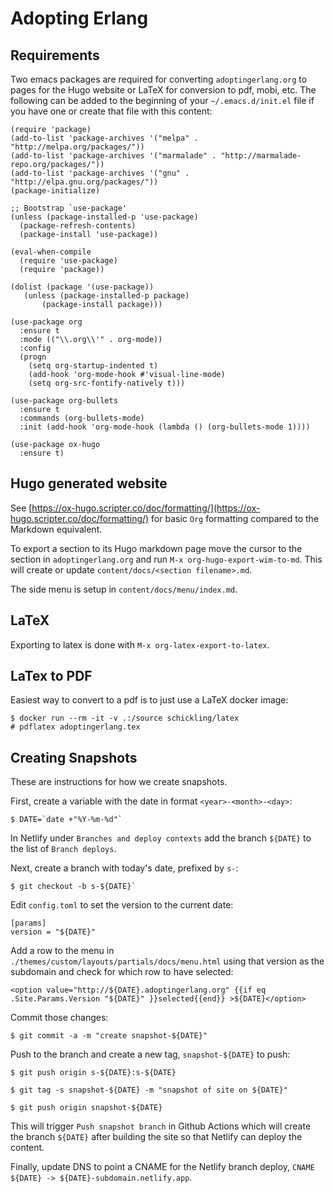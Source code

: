 # Adopting Erlang

## Requirements

Two emacs packages are required for converting `adoptingerlang.org` to pages for the Hugo website or LaTeX for conversion to pdf, mobi, etc. The following can be added to the beginning of your `~/.emacs.d/init.el` file if you have one or create that file with this content:

``` emacs-lisp
(require 'package)
(add-to-list 'package-archives '("melpa" . "http://melpa.org/packages/"))
(add-to-list 'package-archives '("marmalade" . "http://marmalade-repo.org/packages/"))
(add-to-list 'package-archives '("gnu" . "http://elpa.gnu.org/packages/"))
(package-initialize)

;; Bootstrap `use-package'
(unless (package-installed-p 'use-package)
  (package-refresh-contents)
  (package-install 'use-package))

(eval-when-compile
  (require 'use-package)
  (require 'package))

(dolist (package '(use-package))
   (unless (package-installed-p package)
       (package-install package)))

(use-package org
  :ensure t
  :mode (("\\.org\\'" . org-mode))
  :config
  (progn
    (setq org-startup-indented t)
    (add-hook 'org-mode-hook #'visual-line-mode)
    (setq org-src-fontify-natively t)))

(use-package org-bullets
  :ensure t
  :commands (org-bullets-mode)
  :init (add-hook 'org-mode-hook (lambda () (org-bullets-mode 1))))

(use-package ox-hugo
  :ensure t)
```

## Hugo generated website

See [https://ox-hugo.scripter.co/doc/formatting/](https://ox-hugo.scripter.co/doc/formatting/) for basic `Org` formatting compared to the Markdown equivalent.

To export a section to its Hugo markdown page move the cursor to the section in `adoptingerlang.org` and run `M-x org-hugo-export-wim-to-md`. This will create or update `content/docs/<section filename>.md`.

The side menu is setup in `content/docs/menu/index.md`.

## LaTeX

Exporting to latex is done with `M-x org-latex-export-to-latex`.

## LaTex to PDF

Easiest way to convert to a pdf is to just use a LaTeX docker image:

``` shell
$ docker run --rm -it -v .:/source schickling/latex
# pdflatex adoptingerlang.tex
```

## Creating Snapshots

These are instructions for how we create snapshots.

First, create a variable with the date in format `<year>-<month>-<day>`:

```
$ DATE=`date +"%Y-%m-%d"`
```

In Netlify under `Branches and deploy contexts` add the branch `${DATE}` to the
list of `Branch deploys`.

Next, create a branch with today's date, prefixed by `s-`:

```
$ git checkout -b s-${DATE}`
```

Edit `config.toml` to set the version to the current date:

```
[params]
version = "${DATE}"
```

Add a row to the menu in `./themes/custom/layouts/partials/docs/menu.html` using
that version as the subdomain and check for which row to have selected:

```
<option value="http://${DATE}.adoptingerlang.org" {{if eq
.Site.Params.Version "${DATE}" }}selected{{end}} >${DATE}</option>
```

Commit those changes:

```
$ git commit -a -m "create snapshot-${DATE}"
```

Push to the branch and create a new tag, `snapshot-${DATE}` to push:

```
$ git push origin s-${DATE}:s-${DATE}

$ git tag -s snapshot-${DATE} -m "snapshot of site on ${DATE}"

$ git push origin snapshot-${DATE}
```

This will trigger `Push snapshot branch` in Github Actions which will create the
branch `${DATE}` after building the site so that Netlify can deploy the content.

Finally, update DNS to point a CNAME for the Netlify branch deploy, `CNAME ${DATE} -> ${DATE}-subdomain.netlify.app`.

